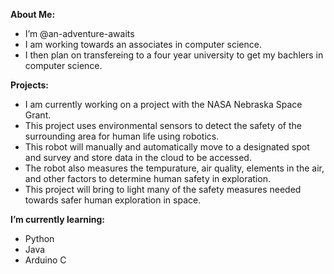 **About Me:**

* I’m @an-adventure-awaits
* I am working towards an associates in computer science.
* I then plan on transfereing to a four year university to get my bachlers in computer science.

**Projects:**
  - I am currently working on a project with the NASA Nebraska Space Grant.
  - This project uses environmental sensors to detect the safety of the surrounding area for human life using robotics.
  - This robot will manually and automatically move to a designated spot and survey and store data in the cloud to be accessed.
  - The robot also measures the tempurature, air quality, elements in the air, and other factors to determine human safety in exploration.
  - This project will bring to light many of the safety measures needed towards safer human exploration in space. 
    
**I’m currently learning:**
- Python
- Java
- Arduino C

<!---
an-adventure-awaits/an-adventure-awaits is a ✨ special ✨ repository because its `README.md` (this file) appears on your GitHub profile.
You can click the Preview link to take a look at your changes.
--->
